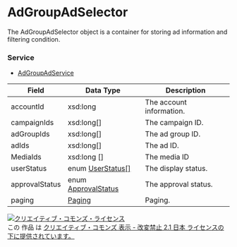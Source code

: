 # AdGroupAdSelector
The AdGroupAdSelector object is a container for storing ad information and filtering condition.
### Service
+ [AdGroupAdService](../services/AdGroupAdService.md)

| Field | Data Type | Description | 
|---|---|---|
| accountId| xsd:long| The account information. |
| campaignIds| xsd:long[]| The campaign ID. |
| adGroupIds| xsd:long[]| The ad group ID. |
| adIds| xsd:long[]| The ad ID. |
| MediaIds| xsd:long []| The media ID |
| userStatus| enum <a href="../data/UserStatus.md">UserStatus[]</a>| The display status. |
| approvalStatus| enum <a href="../data/ApprovalStatus.md">ApprovalStatus</a>| The approval status. |
| paging| <a href="../data/Paging.md">Paging</a>| Paging. |
<a rel="license" href="http://creativecommons.org/licenses/by-nd/2.1/jp/"><img alt="クリエイティブ・コモンズ・ライセンス" style="border-width:0" src="https://i.creativecommons.org/l/by-nd/2.1/jp/88x31.png" /></a><br />この 作品 は <a rel="license" href="http://creativecommons.org/licenses/by-nd/2.1/jp/">クリエイティブ・コモンズ 表示 - 改変禁止 2.1 日本 ライセンスの下に提供されています。</a>
